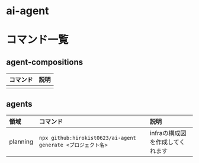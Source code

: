 # ai-agent

# コマンド一覧
## agent-compositions
|コマンド|説明|
|:---|:---|
|||

## agents
|領域|コマンド|説明|
|:---|:---|:---|
|planning|``` npx github:hirokist0623/ai-agent generate <プロジェクト名> ```|infraの構成図を作成してくれます|
